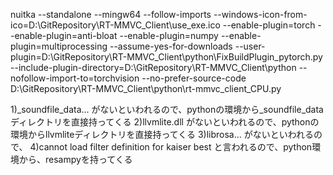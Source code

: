 nuitka --standalone --mingw64 --follow-imports --windows-icon-from-ico=D:\GitRepository\RT-MMVC_Client\use_exe.ico --enable-plugin=torch --enable-plugin=anti-bloat --enable-plugin=numpy --enable-plugin=multiprocessing --assume-yes-for-downloads --user-plugin=D:\GitRepository\RT-MMVC_Client\python\FixBuildPlugin_pytorch.py --include-plugin-directory=D:\GitRepository\RT-MMVC_Client\python --nofollow-import-to=torchvision --no-prefer-source-code D:\GitRepository\RT-MMVC_Client\python\rt-mmvc_client_CPU.py  

1)_soundfile_data\... がないといわれるので、pythonの環境から_soundfile_dataディレクトリを直接持ってくる
2)llvmlite.dll がないといわれるので、pythonの環境からllvmliteディレクトリを直接持ってくる
3)librosa\... がないといわれるので、
4)cannot load filter definition for kaiser best と言われるので、python環境から、resampyを持ってくる

